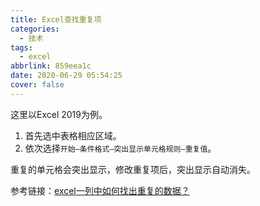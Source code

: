 ```yaml
---
title: Excel查找重复项
categories:
  - 技术
tags:
  - excel
abbrlink: 859eea1c
date: 2020-06-29 05:54:25
cover: false
---
```


 这里以Excel 2019为例。

1. 首先选中表格相应区域。
2. 依次选择`开始—条件格式—突出显示单元格规则—重复值`。

重复的单元格会突出显示，修改重复项后，突出显示自动消失。

参考链接：[excel一列中如何找出重复的数据？](https://www.zhihu.com/question/20085802)

 
